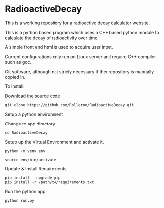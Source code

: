 # RadioactiveDecay
This is a working repository for a radioactive decay calculator website.

This is a python based program which uses a C++ based python module to calculate the decay of radioactivity over time.

A simple front end html is used to acquire user input.

Current configurations only run on Linux server and require C++ compiler such as gcc.

Git software, although not stricly necessary if ther repository is manually copied in.

To install:

Download the source code

    git clone https://github.com/Rolleroo/RadioactiveDecay.git

Setup a python environment

Change to app directory

    cd RadioactiveDecay

Setup up the Virtual Environment and activate it.

    python -m venv env
    
    source env/bin/activate

Update & Install Requirements

    pip install --upgrade pip
    pip install -r /path/to/requirements.txt

Run the python app

    python run.py



